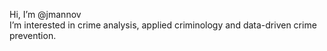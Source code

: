 Hi, I’m @jmannov<br>
I’m interested in crime analysis, applied criminology and data-driven crime prevention. 
<!---
jmannov/jmannov is a ✨ special ✨ repository because its `README.md` (this file) appears on your GitHub profile.
You can click the Preview link to take a look at your changes.
--->
